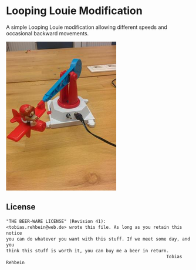 Looping Louie Modification
==========================

A simple Looping Louie modification allowing different speeds and occasional
backward movements.

![Modified Looping Louie](./louie.jpg)

License
-------

    "THE BEER-WARE LICENSE" (Revision 41):
    <tobias.rehbein@web.de> wrote this file. As long as you retain this notice
    you can do whatever you want with this stuff. If we meet some day, and you
    think this stuff is worth it, you can buy me a beer in return.
                                                                 Tobias Rehbein

